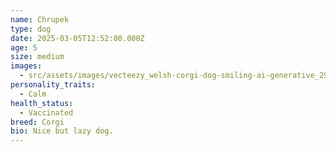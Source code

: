 ```yaml
---
name: Chrupek
type: dog
date: 2025-03-05T12:52:00.000Z
age: 5
size: medium
images:
  - src/assets/images/vecteezy_welsh-corgi-dog-smiling-ai-generative_29721967.png
personality_traits:
  - Calm
health_status:
  - Vaccinated
breed: Corgi
bio: Nice but lazy dog.
---
```

